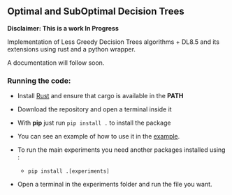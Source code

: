 ## Optimal and SubOptimal Decision Trees

**Disclaimer: This is a work In Progress**

Implementation of Less Greedy Decision Trees algorithms + DL8.5  and its extensions using rust and a python wrapper.


A documentation will follow soon.

### Running the code:
- Install [Rust](https://www.rust-lang.org/tools/install) and ensure that cargo is available in the **PATH**
- Download the repository and open a terminal inside it
- With **pip** just run ```pip install .``` to install the package
- You can see an example of how to use it in the [example](experiments/example.py).
- To run the main experiments you need another packages installed using :
  - ```pip install .[experiments]```

- Open a terminal in the experiments folder and run the file you want.
